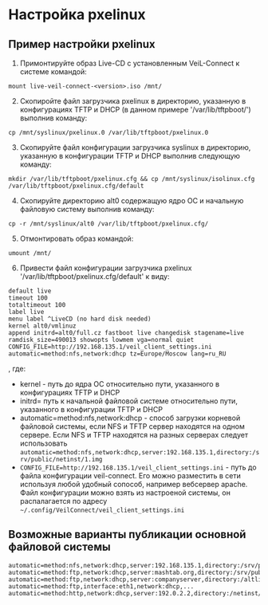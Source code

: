 # Настройка pxelinux

## Пример настройки pxelinux
1. Примонтируйте образ Live-CD с установленным VeiL-Connect к системе командой:

```console
mount live-veil-connect-<version>.iso /mnt/
```

2. Скопиройте файл загрузчика pxelinux в директорию, указанную в конфигурациях TFTP и DHCP (в данном примере '/var/lib/tftpboot/') выполнив команду:

```console
cp /mnt/syslinux/pxelinux.0 /var/lib/tftpboot/pxelinux.0
```

3. Скопируйте файл конфигурации загрузчика syslinux в директорию, указанную в конфигурации TFTP и DHCP выполнив следующую команду:

```console
mkdir /var/lib/tftpboot/pxelinux.cfg && cp /mnt/syslinux/isolinux.cfg /var/lib/tftpboot/pxelinux.cfg/default
``` 

4. Скопируйте директорию alt0 содержащую ядро ОС и начальную файловую систему выполнив команду:
```console
cp -r /mnt/syslinux/alt0 /var/lib/tftpboot/pxelinux.cfg/
```

5. Отмонтировать образ командой:
```console
umount /mnt/
```

6. Привести файл конфигурации загрузчика pxelinux '/var/lib/tftpboot/pxelinux.cfg/default' к виду:

```console
default live
timeout 100
totaltimeout 100
label live
menu label ^LiveCD (no hard disk needed)
kernel alt0/vmlinuz
append initrd=alt0/full.cz fastboot live changedisk stagename=live ramdisk_size=490013 showopts lowmem vga=normal quiet CONFIG_FILE=http://192.168.135.1/veil_client_settings.ini automatic=method:nfs,network:dhcp tz=Europe/Moscow lang=ru_RU
```
, где:
* kernel - путь до ядра ОС относительно пути, указанного в конфигурациях TFTP и DHCP
* initrd= путь к начальной файловой системе относительно пути, указанного в конфигурации TFTP и DHCP
* automatic=method:nfs,network:dhcp - способ загрузки корневой файловой системы, если NFS и TFTP сервер находятся на одном сервере. Если NFS и TFTP находятся на разных серверах следует использовать ```automatic=method:nfs,network:dhcp,server:192.168.135.1,directory:/srv/public/netinst/1.img```
* ```CONFIG_FILE=http://192.168.135.1/veil_client_settings.ini``` - путь до файла конфигурации veil-connect. Его можно разместить в сети используя любой удобный сопособ, например вебсервер apache. Файл конфигурации можно взять из настроеной системы, он распалагается по адресу ```~/.config/VeilConnect/veil_client_settings.ini```

## Возможные варианты публикации основной файловой системы

```
automatic=method:nfs,network:dhcp,server:192.168.135.1,directory:/srv/public/netinst/1.img
automatic=method:ftp,network:dhcp,server:mashtab.org,directory:/srv/public/netinst/
automatic=method:ftp,network:dhcp,server:companyserver,directory:/altlinux,user:XXX,pass:XXX
automatic=method:ftp,interface:eth1,network:dhcp,...
automatic=method:http,network:dhcp,server:192.0.2.2,directory:/netinst/
```

